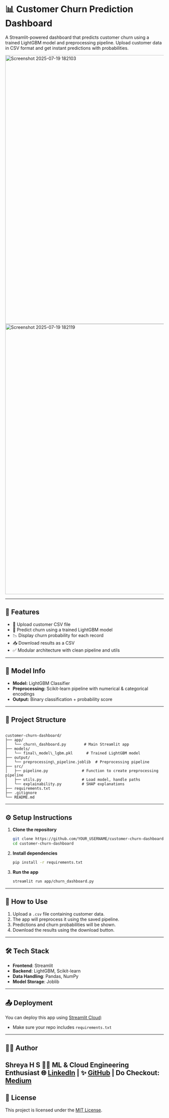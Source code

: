 # 📊 Customer Churn Prediction Dashboard

A Streamlit-powered dashboard that predicts customer churn using a trained LightGBM model and preprocessing pipeline. Upload customer data in CSV format and get instant predictions with probabilities.

<img width="1878" height="854" alt="Screenshot 2025-07-19 182103" src="https://github.com/user-attachments/assets/a39ab577-66cb-40ae-819f-ecba3a59de60" />
<img width="1892" height="859" alt="Screenshot 2025-07-19 182119" src="https://github.com/user-attachments/assets/b481e774-3c08-449c-829d-efb4d7b515ff" />

---

## 🚀 Features

- 📁 Upload customer CSV file
- 🧠 Predict churn using a trained LightGBM model
- 📉 Display churn probability for each record
- 📥 Download results as a CSV
- ✅ Modular architecture with clean pipeline and utils

---

## 🧠 Model Info

- **Model:** LightGBM Classifier
- **Preprocessing:** Scikit-learn pipeline with numerical & categorical encodings
- **Output:** Binary classification + probability score

---

## 📁 Project Structure

```

customer-churn-dashboard/
├── app/
│   └── churn\_dashboard.py        # Main Streamlit app
├── models/
│   └── final\_model\_lgbm.pkl      # Trained LightGBM model
├── output/
│   └── preprocessing\_pipeline.joblib  # Preprocessing pipeline
├── src/
│   ├── pipeline.py               # Function to create preprocessing pipeline
│   ├── utils.py                  # Load model, handle paths
│   └── explainability.py         # SHAP explanations
├── requirements.txt
├── .gitignore
└── README.md

````

---

## ⚙️ Setup Instructions

1. **Clone the repository**
   ```bash
   git clone https://github.com/YOUR_USERNAME/customer-churn-dashboard.git
   cd customer-churn-dashboard

2. **Install dependencies**

   ```bash
   pip install -r requirements.txt
   ```

3. **Run the app**

   ```bash
   streamlit run app/churn_dashboard.py
   ```

---

## 📌 How to Use

1. Upload a `.csv` file containing customer data.
2. The app will preprocess it using the saved pipeline.
3. Predictions and churn probabilities will be shown.
4. Download the results using the download button.

---

## 🛠 Tech Stack

* **Frontend**: Streamlit
* **Backend**: LightGBM, Scikit-learn
* **Data Handling**: Pandas, NumPy
* **Model Storage**: Joblib

---

## 📤 Deployment 

You can deploy this app using [Streamlit Cloud](https://streamlit.io/cloud):

* Make sure your repo includes `requirements.txt`

---

## 👩‍💻 Author

**Shreya H S**
👩‍🔬 ML & Cloud Engineering Enthusiast
🌐 [LinkedIn](https://www.linkedin.com/in/shreyahs/) | ✨ [GitHub](https://github.com/shreyahs) | 
Do Checkout: [Medium](https://medium.com/@shreyahs2004/predicting-customer-churn-with-streamlit-and-lightgbm-an-end-to-end-ml-project-2fb212c6d3db)
---

## 📄 License

This project is licensed under the [MIT License](LICENSE).
